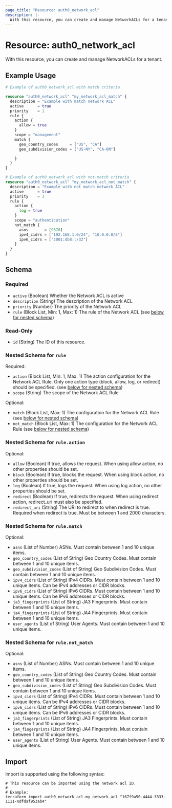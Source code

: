 ```yaml
---
page_title: "Resource: auth0_network_acl"
description: |-
  With this resource, you can create and manage NetworkACLs for a tenant.
---
```


# Resource: auth0_network_acl

With this resource, you can create and manage NetworkACLs for a tenant.

## Example Usage

```terraform
# Example of auth0_network_acl with match criteria

resource "auth0_network_acl" "my_network_acl_match" {
  description = "Example with match network ACL"
  active      = true
  priority    = 1
  rule {
    action {
      allow = true
    }
    scope = "management"
    match {
      geo_country_codes     = ["US", "CA"]
      geo_subdivision_codes = ["US-NY", "CA-ON"]

    }
  }
}

# Example of auth0_network_acl with not-match criteria
resource "auth0_network_acl" "my_network_acl_not_match" {
  description = "Example with not match network ACL"
  active      = true
  priority    = 3
  rule {
    action {
      log = true
    }
    scope = "authentication"
    not_match {
      asns       = [9876]
      ipv4_cidrs = ["192.168.1.0/24", "10.0.0.0/8"]
      ipv6_cidrs = ["2001:db8::/32"]
    }
  }
}
```

<!-- schema generated by tfplugindocs -->
## Schema

### Required

- `active` (Boolean) Whether the Network ACL is active
- `description` (String) The description of the Network ACL
- `priority` (Number) The priority of the Network ACL
- `rule` (Block List, Min: 1, Max: 1) The rule of the Network ACL (see [below for nested schema](#nestedblock--rule))

### Read-Only

- `id` (String) The ID of this resource.

<a id="nestedblock--rule"></a>
### Nested Schema for `rule`

Required:

- `action` (Block List, Min: 1, Max: 1) The action configuration for the Network ACL Rule. Only one action type (block, allow, log, or redirect) should be specified. (see [below for nested schema](#nestedblock--rule--action))
- `scope` (String) The scope of the Network ACL Rule

Optional:

- `match` (Block List, Max: 1) The configuration for the Network ACL Rule (see [below for nested schema](#nestedblock--rule--match))
- `not_match` (Block List, Max: 1) The configuration for the Network ACL Rule (see [below for nested schema](#nestedblock--rule--not_match))

<a id="nestedblock--rule--action"></a>
### Nested Schema for `rule.action`

Optional:

- `allow` (Boolean) If true, allows the request. When using allow action, no other properties should be set.
- `block` (Boolean) If true, blocks the request. When using block action, no other properties should be set.
- `log` (Boolean) If true, logs the request. When using log action, no other properties should be set.
- `redirect` (Boolean) If true, redirects the request. When using redirect action, redirect_uri must also be specified.
- `redirect_uri` (String) The URI to redirect to when redirect is true. Required when redirect is true. Must be between 1 and 2000 characters.


<a id="nestedblock--rule--match"></a>
### Nested Schema for `rule.match`

Optional:

- `asns` (List of Number) ASNs. Must contain between 1 and 10 unique items.
- `geo_country_codes` (List of String) Geo Country Codes. Must contain between 1 and 10 unique items.
- `geo_subdivision_codes` (List of String) Geo Subdivision Codes. Must contain between 1 and 10 unique items.
- `ipv4_cidrs` (List of String) IPv4 CIDRs. Must contain between 1 and 10 unique items. Can be IPv4 addresses or CIDR blocks.
- `ipv6_cidrs` (List of String) IPv6 CIDRs. Must contain between 1 and 10 unique items. Can be IPv6 addresses or CIDR blocks.
- `ja3_fingerprints` (List of String) JA3 Fingerprints. Must contain between 1 and 10 unique items.
- `ja4_fingerprints` (List of String) JA4 Fingerprints. Must contain between 1 and 10 unique items.
- `user_agents` (List of String) User Agents. Must contain between 1 and 10 unique items.


<a id="nestedblock--rule--not_match"></a>
### Nested Schema for `rule.not_match`

Optional:

- `asns` (List of Number) ASNs. Must contain between 1 and 10 unique items.
- `geo_country_codes` (List of String) Geo Country Codes. Must contain between 1 and 10 unique items.
- `geo_subdivision_codes` (List of String) Geo Subdivision Codes. Must contain between 1 and 10 unique items.
- `ipv4_cidrs` (List of String) IPv4 CIDRs. Must contain between 1 and 10 unique items. Can be IPv4 addresses or CIDR blocks.
- `ipv6_cidrs` (List of String) IPv6 CIDRs. Must contain between 1 and 10 unique items. Can be IPv6 addresses or CIDR blocks.
- `ja3_fingerprints` (List of String) JA3 Fingerprints. Must contain between 1 and 10 unique items.
- `ja4_fingerprints` (List of String) JA4 Fingerprints. Must contain between 1 and 10 unique items.
- `user_agents` (List of String) User Agents. Must contain between 1 and 10 unique items.

## Import

Import is supported using the following syntax:

```shell
# This resource can be imported using the network acl ID.
#
# Example:
terraform import auth0_network_acl.my_network_acl "167f9a50-4444-3333-1111-ndfdaf953ab4"
```
